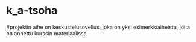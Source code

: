 # k_a-tsoha
#projektin aihe on keskustelusovellus, joka on yksi esimerkkiaiheista, joita on annettu kurssin materiaalissa
